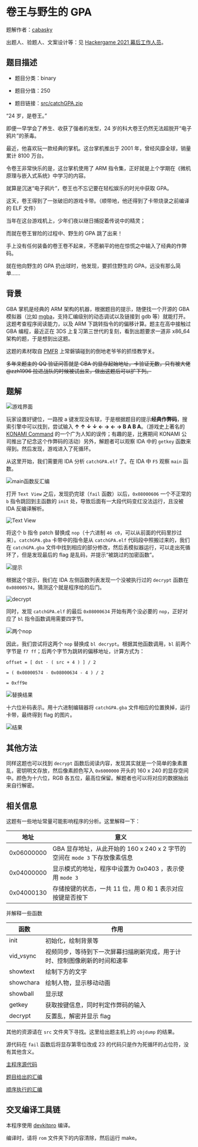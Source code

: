 # 卷王与野生的 GPA

题解作者：[cabasky](https://github.com/cabasky)

出题人、验题人、文案设计等：见 [Hackergame 2021 幕后工作人员](https://hack.lug.ustc.edu.cn/credits/)。

## 题目描述

- 题目分类：binary

- 题目分值：250

- 题目链接：[src/catchGPA.zip](src/catchGPA.zip)

“24 岁，是卷王。”

即便一早学会了养生、收获了强者的发型，24 岁的科大卷王仍然无法超脱开“电子鸦片”的荼毒。

最近，他喜欢玩一款经典的掌机。这台掌机推出于 2001 年，曾经风靡全球，销量累计 8100 万台。

令卷王非常快乐的是，这台掌机使用了 ARM 指令集，正好就是上个学期在《微机原理与嵌入式系统》中学习的内容。

就算是沉迷“电子鸦片”，卷王也不忘记要在轻松娱乐的时光中获取 GPA。

这天，卷王得到了一张破旧的游戏卡带。（顺带地，他还得到了卡带烧录之前编译的 ELF 文件）

当年在这台游戏机上，少年们夜以继日捕捉着传说中的精灵；

而就在卷王冒险的过程中、野生的 GPA 跳了出来！

手上没有任何装备的卷王卷不起来，不愿躺平的他在惊慌之中输入了经典的作弊码。

就在他向野生的 GPA 扔出球时，他发现，要抓住野生的 GPA，远没有那么简单……

## 背景

GBA 掌机是经典的 ARM 架构的机器，根据题目的提示，随便找一个开源的 GBA 模拟器（比如 [mgba](https://github.com/mgba-emu/mgba)，支持汇编级别的动态调试以及链接到 gdb 等）就能打开。这题考查程序阅读能力，以及 ARM 下跳转指令的的偏移计算。题主在高中接触过 GBA 编程，最近正在 3DS 上复习第三世代的复刻，看到出题要求一道非 x86_64 架构的题，于是想到出这题。

这题的素材取自 [PMFR](https://wiki.52poke.com/wiki/%E5%AF%B6%E5%8F%AF%E5%A4%A2_%E7%81%AB%E7%B4%85%EF%BC%8F%E8%91%89%E7%B6%A0) 上常磐镇碰到的倒地老爷爷的抓怪教学关。

~~多年来题主的 QQ 验证问答就是 GBA 的显存起始地址，卡验证无数，只有被大佬 @zzh1996 拉进战队的时候被试出来，做出这题后可以扩下列。~~

## 题解

![游戏界面](./img/QQ20211030-010951@2x.png)

玩家设置好键位，一路按 a 键发现没有球，于是根据题目的提示**经典作弊码**，搜索引擎中可以找到，尝试输入 **↑ ↑ ↓ ↓ ← → ← → B A B A**。（游戏史上著名的 [KONAMI Command](https://zh.wikipedia.org/wiki/%E7%A7%91%E4%B9%90%E7%BE%8E%E7%A7%98%E6%8A%80) 的一个广为人知的误传；有趣的是，比赛期间 KONAMI 公司推出了纪念这个作弊码的活动）另外，解题者可以观察 IDA 中的 `getkey` 函数来得到。然后发现，游戏进入了死循环。

从这里开始，我们需要用 IDA 分析 `catchGPA.elf` 了。在 IDA 中 `F5` 观察 `main` 函数。

![main函数反汇编](./img/QQ20211030-011515@2x.png)

打开 `Text View` 之后，发现扔完球（`fail` 函数）以后，`0x08000606` 一个不正常的 `b` 指令跳回到主函数的 `init` 处，导致后面有一大段代码变红没法运行，且没被 IDA 反编译解析。

![Text View](./img/QQ20211030-011710@2x.png)

将这个 b 指令 patch 替换成 `nop`（十六进制 `46 c0`，可以从前面的代码里抄过来）。`catchGPA.gba` 卡带中的指令是从 `catchGPA.elf` 代码段中照搬过来的，我们在 `catchGPA.gba` 文件中找到相应的部分修改，然后丢模拟器运行，可以走出死循环了，但是发现最后的 flag 是乱码，并提示“被跳过的加密函数”。

![提示](./img/QQ20211030-013557@2x.png)

根据这个提示，我们在 IDA 左侧函数列表发现一个没被执行过的 `decrypt` 函数在 `0x08000574`，猜测这个就是程序给的后门。

![decrypt](./img/QQ20211030-012224@2x.png)

同时，发现 `catchGPA.elf` 的最后 `0x08000634` 开始有两个没必要的 `nop`，正好对应了 `bl` 指令函数调用需要四字节。

![两个nop](./img/QQ20211030-012337@2x.png)

因此，我们尝试将这两个 `nop` 替换成 `bl decrypt`。根据其他函数调用，`bl` 前两个字节是 `f7 ff`；后两个字节为跳转的偏移地址，计算方式为：

```
offset = [ dst - ( src + 4 ) ] / 2

= ( 0x08000574 - 0x08000634 - 4 ) / 2

= 0xff9e
```

![替换结果](./img/QQ20211030-012513@2x.png)

十六位补码表示。用十六进制编辑器将 `catchGPA.gba` 文件相应的位置换掉，运行卡带，最终得到 flag 的图片。

![结果](./img/QQ20211030-013307@2x.png)

## 其他方法

同样这题也可以找到 `decrypt` 函数后阅读内容，发现其实就是一个简单的象素置乱，密钥明文存放，然后像素颜色写入 `0x6000000` 开头的 160 x 240 的显存空间中。颜色为十六位，RGB 各五位，最高位保留。解题者也可以将对应的数据抽出来自行解密。

## 相关信息

这题有一些地址常量可能影响程序的分析。这里解释一下：

| 地址 | 意义 |
| ---- | ---- |
| 0x06000000 | GBA 显存地址，从此开始的 160 x 240 x 2 字节的空间在 `mode 3` 下存放像素信息 |
| 0x04000000 | 显示模式的地址，程序中设置为 0x0403 ，表示使用 `mode 3`  |
| 0x04000130 | 存储按键的状态，一共 11 位，用 0 和 1 表示对应按键是否按下 |

并解释一些函数

| 函数 | 作用 |
| --- | --- |
| init | 初始化，绘制背景等 |
| vid_vsync | 视频同步，等待到下一次屏幕扫描刷新完成，用于计时、控制图像刷新的时间和速率 |
| showtext | 绘制下方的文字 |
| showchara | 绘制人物，显示移动动画 |
| showball | 显示球 |
| getkey | 获取按键信息，同时判定作弊码的输入 |
| decrypt | 反置乱，解密并显示 flag |

其他的资源请在 `src` 文件夹下寻找。这里给出题主机上的 `objdump` 的结果。

源代码在 `fail` 函数后将显存第零位改成 23 的代码只是作为死循环的占位符，没有其他含义。

[主程序源代码](src/source/src/main.c)

[题目给出的汇编](src/source/rom/hg2021dump.asm)

[顺序执行的汇编](src/source/rom/originaldump.asm)

## 交叉编译工具链

本程序使用 [devkitpro](https://devkitpro.org/) 编译。

编译时，请将 `rom` 文件夹下的内容清除，然后运行 make。
